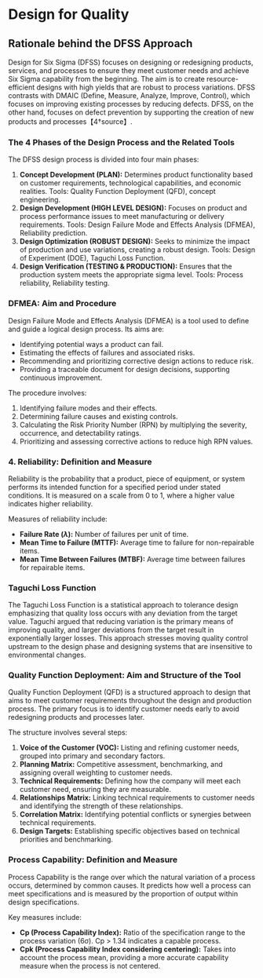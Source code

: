 # Design for Quality

## Rationale behind the DFSS Approach

Design for Six Sigma (DFSS) focuses on designing or redesigning products, services, and processes to ensure they meet customer needs and achieve Six Sigma capability from the beginning. The aim is to create resource-efficient designs with high yields that are robust to process variations. DFSS contrasts with DMAIC (Define, Measure, Analyze, Improve, Control), which focuses on improving existing processes by reducing defects. DFSS, on the other hand, focuses on defect prevention by supporting the creation of new products and processes【4†source】.

### The 4 Phases of the Design Process and the Related Tools

The DFSS design process is divided into four main phases:

1. **Concept Development (PLAN):** Determines product functionality based on customer requirements, technological capabilities, and economic realities. Tools: Quality Function Deployment (QFD), concept engineering.
2. **Design Development (HIGH LEVEL DESIGN):** Focuses on product and process performance issues to meet manufacturing or delivery requirements. Tools: Design Failure Mode and Effects Analysis (DFMEA), Reliability prediction.
3. **Design Optimization (ROBUST DESIGN):** Seeks to minimize the impact of production and use variations, creating a robust design. Tools: Design of Experiment (DOE), Taguchi Loss Function.
4. **Design Verification (TESTING & PRODUCTION):** Ensures that the production system meets the appropriate sigma level. Tools: Process reliability, Reliability testing.

### DFMEA: Aim and Procedure

Design Failure Mode and Effects Analysis (DFMEA) is a tool used to define and guide a logical design process. Its aims are:

- Identifying potential ways a product can fail.
- Estimating the effects of failures and associated risks.
- Recommending and prioritizing corrective design actions to reduce risk.
- Providing a traceable document for design decisions, supporting continuous improvement.

The procedure involves:

1. Identifying failure modes and their effects.
2. Determining failure causes and existing controls.
3. Calculating the Risk Priority Number (RPN) by multiplying the severity, occurrence, and detectability ratings.
4. Prioritizing and assessing corrective actions to reduce high RPN values.

### 4. Reliability: Definition and Measure

Reliability is the probability that a product, piece of equipment, or system performs its intended function for a specified period under stated conditions. It is measured on a scale from 0 to 1, where a higher value indicates higher reliability.

Measures of reliability include:

- **Failure Rate ($\lambda$):** Number of failures per unit of time.
- **Mean Time to Failure (MTTF):** Average time to failure for non-repairable items.
- **Mean Time Between Failures (MTBF):** Average time between failures for repairable items.

### Taguchi Loss Function

The Taguchi Loss Function is a statistical approach to tolerance design emphasizing that quality loss occurs with any deviation from the target value. Taguchi argued that reducing variation is the primary means of improving quality, and larger deviations from the target result in exponentially larger losses. This approach stresses moving quality control upstream to the design phase and designing systems that are insensitive to environmental changes.

### Quality Function Deployment: Aim and Structure of the Tool

Quality Function Deployment (QFD) is a structured approach to design that aims to meet customer requirements throughout the design and production process. The primary focus is to identify customer needs early to avoid redesigning products and processes later.

The structure involves several steps:

1. **Voice of the Customer (VOC):** Listing and refining customer needs, grouped into primary and secondary factors.
2. **Planning Matrix:** Competitive assessment, benchmarking, and assigning overall weighting to customer needs.
3. **Technical Requirements:** Defining how the company will meet each customer need, ensuring they are measurable.
4. **Relationships Matrix:** Linking technical requirements to customer needs and identifying the strength of these relationships.
5. **Correlation Matrix:** Identifying potential conflicts or synergies between technical requirements.
6. **Design Targets:** Establishing specific objectives based on technical priorities and benchmarking.

### Process Capability: Definition and Measure

Process Capability is the range over which the natural variation of a process occurs, determined by common causes. It predicts how well a process can meet specifications and is measured by the proportion of output within design specifications.

Key measures include:

- **Cp (Process Capability Index):** Ratio of the specification range to the process variation (6σ). Cp > 1.34 indicates a capable process.
- **Cpk (Process Capability Index considering centering):** Takes into account the process mean, providing a more accurate capability measure when the process is not centered.